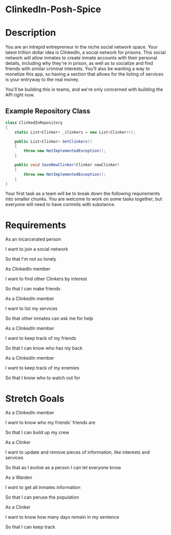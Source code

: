 # ClinkedIn-Posh-Spice
# Description

You are an intrepid entrepreneur in the niche social network space.  Your latest trillion dollar idea is ClinkedIn, a social network for prisons.  This social network will allow inmates to create inmate accounts with their personal details, including why they're in prison, as well as to socialize and find friends with similar criminal interests.  You'll also be wanting a way to monetize this app, so having a section that allows for the listing of services is your entryway to the real money.  

You'll be building this in teams, and we're only concerned with building the API right now. 

## Example Repository Class

```csharp
class ClinkedInRepository
{
    static List<Clinker> _clinkers = new List<Clinker>();

    public List<Clinker> GetClinkers()
    {
        throw new NotImplementedException();
    }

    public void SaveNewClinker(Clinker newClinker)
    {
        throw new NotImplementedException();
    }
}
```

Your first task as a team will be to break down the following requirements into smaller chunks.  You are welcome to work on some tasks together, but everyone will need to have commits with substance.

# Requirements

As an incarcerated person

I want to join a social network

So that I'm not so lonely

As ClinkedIn member

I want to find other Clinkers by interest

So that I can make friends

As a ClinkedIn member

I want to list my services

So that other inmates can ask me for help

As a ClinkedIn member

I want to keep track of my friends

So that I can know who has my back

As a ClinkedIn member

I want to keep track of my enemies

So that I know who to watch out for

# Stretch Goals

As a ClinkedIn member

I want to know who my friends' friends are

So that I can build up my crew

As a Clinker

I want to update and remove pieces of information, like interests and services

So that as I evolve as a person I can let everyone know

As a Warden

I want to get all inmates information

So that I can peruse the population

As a Clinker 

I want to know how many days remain in my sentence

So that I can keep track
